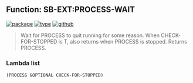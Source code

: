 ## Function: SB-EXT:PROCESS-WAIT
[![package](https://img.shields.io/badge/Package-SB--EXT-5f9ea0.svg?style=social&colorA=999999)](../) [![type](https://img.shields.io/badge/Type-Function-5f9ea0.svg?style=social&colorA=999999)](../#function) [![github](https://img.shields.io/badge/GitHub-View_the_source-5f9ea0.svg?style=social&colorA=999999&logo=github)](https://github.com/sbcl/sbcl/blob/master/src/code/run-program.lisp/) 

> Wait for PROCESS to quit running for some reason. When
> CHECK-FOR-STOPPED is T, also returns when PROCESS is stopped. Returns
> PROCESS.

### Lambda list
```
(PROCESS &OPTIONAL CHECK-FOR-STOPPED)
```
